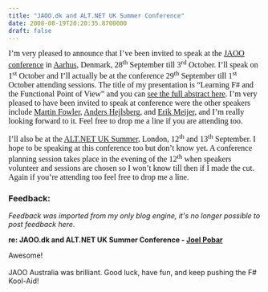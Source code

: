 ```yaml
---
title: "JAOO.dk and ALT.NET UK Summer Conference"
date: 2008-08-19T20:20:35.8700000
draft: false
---
```


<p class="MsoNormal" style="MARGIN: 0cm 0cm 10pt"><font face="Calibri" size="3">I’m very pleased to announce that I’ve been invited to speak at the <a href="http://jaoo.dk">JAOO conference</a> in <a href="http://local.google.dk/maps?f=q&amp;hl=en&amp;geocode=&amp;q=Aarhus&amp;ie=UTF8&amp;z=10&amp;iwloc=addr">Aarhus</a>, Denmark, 28<sup>th</sup> September till 3<sup>rd</sup> October. I’ll speak on 1<sup>st</sup> October and I’ll actually be at the conference 29<sup>th</sup> September till 1<sup>st</sup> October attending sessions. The title of my presentation is “Learning F# and the Functional Point of View” and you can <a href="http://jaoo.dk/speaker/Robert+Pickering">see the full abstract here</a>. I’m very pleased to have been invited to speak at conference were the other speakers include <a href="http://jaoo.dk/speaker/Martin+Fowler">Martin Fowler</a>, <a href="http://jaoo.dk/speaker/Anders+Hejlsberg">Anders Hejlsberg</a>, and <a href="http://jaoo.dk/speaker/Erik+Meijer">Erik Meijer</a>, and I’m really looking forward to it. Feel free to drop me a line if you are attending too.</font></p>
<p class="MsoNormal" style="MARGIN: 0cm 0cm 10pt"><font face="Calibri" size="3">I’ll also be at the <a href="http://altdotnet.org/events/uk">ALT.NET UK Summer</a>, London, 12<sup>th</sup> and 13<sup>th</sup> September. I hope to be speaking at this conference too but don’t know yet. A conference planning session takes place in the evening of the 12<sup>th</sup> when speakers volunteer and sessions are chosen so I won’t know till then if I made the cut. Again if you’re attending too feel free to drop me a line.</font></p>

### Feedback:

*Feedback was imported from my only blog engine, it's no longer possible to post feedback here.*

**re: JAOO.dk and ALT.NET UK Summer Conference - [Joel Pobar](http://callvirt.net/blog)**

Awesome!<br /><br />JAOO Australia was brilliant. Good luck, have fun, and keep pushing the F# Kool-Aid!

